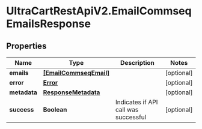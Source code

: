 # UltraCartRestApiV2.EmailCommseqEmailsResponse

## Properties
Name | Type | Description | Notes
------------ | ------------- | ------------- | -------------
**emails** | [**[EmailCommseqEmail]**](EmailCommseqEmail.md) |  | [optional] 
**error** | [**Error**](Error.md) |  | [optional] 
**metadata** | [**ResponseMetadata**](ResponseMetadata.md) |  | [optional] 
**success** | **Boolean** | Indicates if API call was successful | [optional] 


